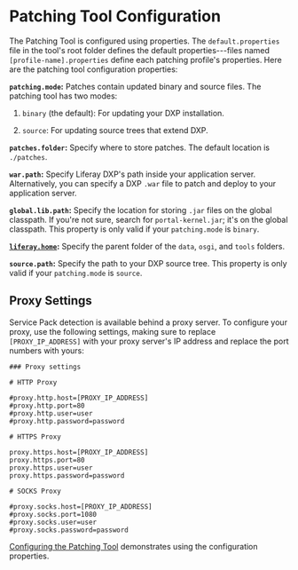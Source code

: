 # Patching Tool Configuration

The Patching Tool is configured using properties. The `default.properties` file in the tool's root folder defines the default properties---files named `[profile-name].properties` define each patching profile's properties. Here are the patching tool configuration properties:

**`patching.mode`:** Patches contain updated binary and source files. The patching tool has two modes:

1. `binary` (the default): For updating your DXP installation.

2. `source`: For updating source trees that extend DXP.

**`patches.folder`:** Specify where to store patches. The default location is `./patches`.

**`war.path`:** Specify Liferay DXP's path inside your application server. Alternatively, you can specify a DXP `.war` file to patch and deploy to your application server.

**`global.lib.path`:** Specify the location for storing `.jar` files on the global classpath. If you're not sure, search for `portal-kernel.jar`; it's on the global classpath. This property is only valid if your `patching.mode` is `binary`.

**[`liferay.home`](./01-liferay-home.md):** Specify the parent folder of the `data`, `osgi`, and `tools` folders.

**`source.path`:** Specify the path to your DXP source tree. This property is only valid if your `patching.mode` is `source`.

## Proxy Settings

Service Pack detection is available behind a proxy server. To configure your proxy, use the following settings, making sure to replace `[PROXY_IP_ADDRESS]` with your proxy server's IP address and replace the port numbers with yours:

```properties
### Proxy settings

# HTTP Proxy

#proxy.http.host=[PROXY_IP_ADDRESS]
#proxy.http.port=80
#proxy.http.user=user
#proxy.http.password=password

# HTTPS Proxy

proxy.https.host=[PROXY_IP_ADDRESS]
proxy.https.port=80
proxy.https.user=user
proxy.https.password=password

# SOCKS Proxy

#proxy.socks.host=[PROXY_IP_ADDRESS]
#proxy.socks.port=1080
#proxy.socks.user=user
#proxy.socks.password=password
```

[Configuring the Patching Tool](../10-maintaining-a-liferay-dxp-installation/02-installing-patches/05-installing-the-patching-tool.md) demonstrates using the configuration properties.
